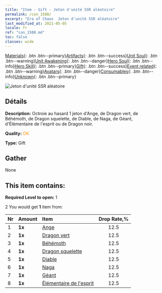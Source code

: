 ```yaml
---
title: "Item - Gift - Jeton d'unité SSR aléatoire"
permalink: /con_1588/
excerpt: "Era of Chaos  Jeton d'unité SSR aléatoire"
last_modified_at: 2021-05-05
locale: fr
ref: "con_1588.md"
toc: false
classes: wide
---
```

 [Materials](/ItemsFR/){: .btn .btn--primary}[Artifacts](/ItemsFR/Artifacts/){: .btn .btn--success}[Unit Soul](/ItemsFR/UnitSoul/){: .btn .btn--warning}[Unit Awakening](/ItemsFR/UnitAwakening/){: .btn .btn--danger}[Hero Soul](/ItemsFR/HeroSoul/){: .btn .btn--info}[Hero Skill](/ItemsFR/HeroSkill/){: .btn .btn--primary}[Gift](/ItemsFR/Gift/){: .btn .btn--success}[Event related](/ItemsFR/Events/){: .btn .btn--warning}[Avatars](/ItemsFR/Avatars/){: .btn .btn--danger}[Consumables](/ItemsFR/Consumables/){: .btn .btn--info}[Unknown](/ItemsFR/Unknown/){: .btn .btn--primary}

 ![Jeton d'unité SSR aléatoire](/images/t/i_907200.png)

## Détails
 **Description:** Octroie au hasard 1 jeton d'Ange, de Dragon vert, de Béhémoth, de Dragon squelette, de Diable, de Naga, de Géant, d'Élémentaire de l'esprit ou de Dragon noir.

 **Quality:** <span style="color: #FF8C00">OK</span>

 **Type:** Gift

## Gather

  None

## This item contains:

 **Required Level to open:** 1

 2 You would get **1** item  from:

  | Nr | Amount |     Item    | Drop Rate,% |
  |:---|:-------|:------------|:---------:|
  | 1 |  **1x** | [Ange](/ItemsFR/unt_196/) | 12.5 | 
  | 2 |  **1x** | [Dragon vert](/ItemsFR/unt_205/) | 12.5 | 
  | 3 |  **1x** | [Béhémoth](/ItemsFR/unt_223/) | 12.5 | 
  | 4 |  **1x** | [Dragon squelette](/ItemsFR/unt_214/) | 12.5 | 
  | 5 |  **1x** | [Diable](/ItemsFR/unt_232/) | 12.5 | 
  | 6 |  **1x** | [Naga](/ItemsFR/unt_240/) | 12.5 | 
  | 7 |  **1x** | [Géant ](/ItemsFR/unt_241/) | 12.5 | 
  | 8 |  **1x** | [Élémentaire de l'esprit](/ItemsFR/unt_267/) | 12.5 | 

